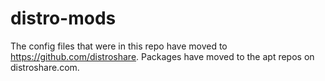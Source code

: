 distro-mods
===========

The config files that were in this repo have moved to https://github.com/distroshare. Packages have moved to the apt repos on distroshare.com. 

